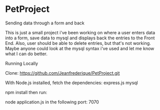 PetProject
==========

Sending data through a form and back

This is just a small project i've been working on where a user enters data into a form, save data to mysql and displays back the entries to the Front End. Also, user should be able to delete entries, but that's not working.  Maybe anyone could look at the mysql syntax i've used and let me know what I can do better.


Running Locally

Clone: https://github.com/Jeanfrederique/PetProject.git

With Node.js installed, fetch the dependencies:
express.js
mysql

npm install
then run:

node application.js 
in the following port: 7070




